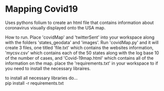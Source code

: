 # Mapping Covid19
Uses pythons folium to create an html file that contains information about coronavirus visually displayed onto the USA map.

How to run.
Place 'covidMap' and 'twitterSent' into your workspace along with the folders 'states_geodata' and 'images'. Run 'covidMap.py' and it will create 3 files, one titled 'file.txt' which contains the websites information, 'mycsv.csv' which contains each of the 50 states along with the log base 10 of the number of cases, and 'Covid-19map.html' which contains all of the information on the map. place the 'requirements.txt' in your workspace to if you need to install the necessary libraires.


to install all necessary libraries do...         
pip install -r requirements.txt

